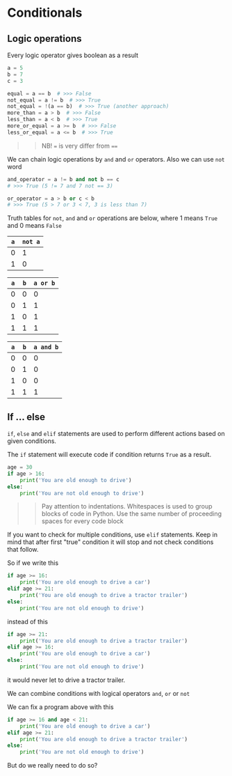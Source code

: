 # Conditionals

## Logic operations

Every logic operator gives boolean as a result

```python
a = 5
b = 7
c = 3

equal = a == b  # >>> False
not_equal = a != b  # >>> True
not_equal = !(a == b)  # >>> True (another approach)
more_than = a > b  # >>> False
less_than = a < b  # >>> True
more_or_equal = a >= b  # >>> False
less_or_equal = a <= b  # >>> True
```

>> NB! `=` is very differ from `==`

We can chain logic operations by `and` and `or` operators. Also we can use `not` word

```python
and_operator = a != b and not b == c
# >>> True (5 != 7 and 7 not == 3)

or_operator = a > b or c < b
# >>> True (5 > 7 or 3 < 7, 3 is less than 7)
```

Truth tables for `not`, `and` and `or` operations are below, where 1 means `True` and 0 means `False`

| `a` | `not a` |
| --- | ------- |
| 0   | 1       |
| 1   | 0       |

| `a` | `b` | `a or b` |
| --- | --- | -------- |
| 0   | 0   | 0        |
| 0   | 1   | 1        |
| 1   | 0   | 1        |
| 1   | 1   | 1        |

| `a` | `b` | `a and b` |
| --- | --- | --------- |
| 0   | 0   | 0         |
| 0   | 1   | 0         |
| 1   | 0   | 0         |
| 1   | 1   | 1         |

## If ... else

`if`, `else` and `elif` statements are used to perform different actions based on given conditions.

The `if` statement will execute code if condition returns `True` as a result.

```python
age = 30
if age > 16:
    print('You are old enough to drive')
else:
    print('You are not old enough to drive')
```

>> Pay attention to indentations. Whitespaces is used to group blocks of code in Python. Use the same number of proceeding spaces for every code block

If you want to check for multiple conditions, use `elif` statements. Keep in mind that after first "true" condition it will stop and not check conditions that follow.

So if we write this

```python
if age >= 16:
    print('You are old enough to drive a car')
elif age >= 21:
    print('You are old enough to drive a tractor trailer')
else:
    print('You are not old enough to drive')
```

instead of this

```python
if age >= 21:
    print('You are old enough to drive a tractor trailer')
elif age >= 16:
    print('You are old enough to drive a car')
else:
    print('You are not old enough to drive')
```

it would never let to drive a tractor trailer.

We can combine conditions with logical operators `and`, `or` or `not`

We can fix a program above with this

```python
if age >= 16 and age < 21:
    print('You are old enough to drive a car')
elif age >= 21:
    print('You are old enough to drive a tractor trailer')
else:
    print('You are not old enough to drive')
```

But do we really need to do so?
